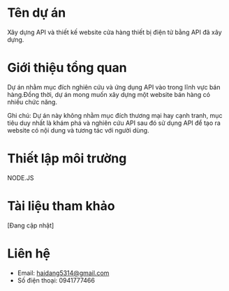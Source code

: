 # Tên dự án
Xây dựng API và thiết kế website cửa hàng thiết bị điện tử bằng API đã xây dựng.

# Giới thiệu tổng quan
Dự án nhằm mục đích nghiên cứu và ứng dụng API vào trong lĩnh vực bán hàng.Đồng thời, dự án mong muốn xây dựng một website bán hàng có nhiều chức năng.

Ghi chú: Dự án này không nhằm mục đích thương mại hay cạnh tranh, mục tiêu duy nhất là khám phá và nghiên cứu API sau đó sử dụng API để tạo ra website có nội dung và tương tác với người dùng.

# Thiết lập môi trường
NODE.JS

# Tài liệu tham khảo
[Đang cập nhật]

# Liên hệ
- Email: haidang5314@gmail.com
- Số điện thoại: 0941777466

